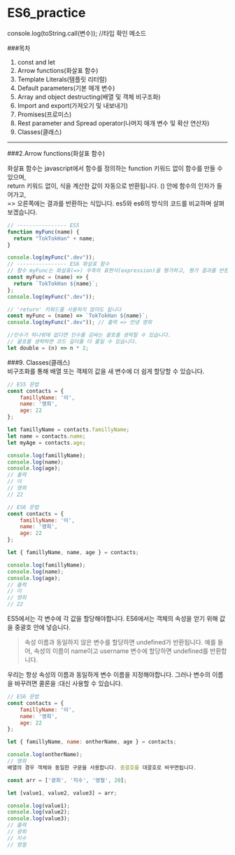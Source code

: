 # ES6_practice
console.log(toString.call(변수)); //타입 확인 메소드  

###목차
1. const and let
2. Arrow functions(화살표 함수)  
3. Template Literals(템플릿 리터럴)  
4. Default parameters(기본 매개 변수)
5. Array and object destructing(배열 및 객체 비구조화)
6. Import and export(가져오기 및 내보내기)
7. Promises(프로미스)
8. Rest parameter and Spread operator(나머지 매개 변수 및 확산 연산자)
9. Classes(클래스)  
---  
###2.Arrow functions(화살표 함수)  

화살표 함수는 javascript에서 함수를 정의하는 function 키워드 없이 함수를 만들 수 있으며,  
return 키워드 없이, 식을 계산한 값이 자동으로 반환됩니다. () 안에 함수의 인자가 들어가고,  
=> 오른쪽에는 결과를 반환하는 식입니다. es5와 es6의 방식의 코드를 비교하며 살펴보겠습니다.  
  
```js
// ---------------- ES5
function myFunc(name) {
  return "TokTokHan" + name;
}
```  
  
```js
console.log(myFunc(".dev"));
// ---------------- ES6 화살표 함수
// 함수 myFunc는 화살표(=>) 우측의 표현식(expression)을 평가하고, 평가 결과를 반환합니다.
const myFunc = (name) => {
  return `TokTokHan ${name}`;
};
console.log(myFunc(".dev"));

// 'return' 키워드를 사용하지 않아도 됩니다
const myFunc = (name) => `TokTokHan ${name}`;
console.log(myFunc(".dev")); // 출력 => 안녕 영희

//인수가 하나밖에 없다면 인수를 감싸는 괄호를 생략할 수 있습니다.  
// 괄호를 생략하면 코드 길이를 더 줄일 수 있습니다.  
let double = (n) => n * 2;  
```  
  
###9. Classes(클래스)  
비구조화를 통해 배열 또는 객체의 값을 새 변수에 더 쉽게 할당할 수 있습니다.  
```js
// ES5 문법
const contacts = {
	famillyName: '이',
	name: '영희',
	age: 22
};

let famillyName = contacts.famillyName;
let name = contacts.name;
let myAge = contacts.age;

console.log(famillyName);
console.log(name);
console.log(age);
// 출력
// 이
// 영희
// 22
```  
  
```js
// ES6 문법
const contacts = {
	famillyName: '이',
	name: '영희',
	age: 22
};

let { famillyName, name, age } = contacts;

console.log(famillyName);
console.log(name);
console.log(age);
// 출력
// 이
// 영희
// 22
```  
  
ES5에서는 각 변수에 각 값을 할당해야합니다. ES6에서는 객체의 속성을 얻기 위해 값을 중괄호 안에 넣습니다.  
> 속성 이름과 동일하지 않은 변수를 할당하면 undefined가 반환됩니다. 예를 들어, 속성의 이름이 name이고 username 변수에 할당하면 undefined를 반환합니다.  
  
우리는 항상 속성의 이름과 동일하게 변수 이름을 지정해야합니다. 그러나 변수의 이름을 바꾸려면 콜론을 :대신 사용할 수 있습니다.  
  
```js
// ES6 문법
const contacts = {
	famillyName: '이',
	name: '영희',
	age: 22
};

let { famillyName, name: ontherName, age } = contacts;

console.log(ontherName);
// 영희
배열의 경우 객체와 동일한 구문을 사용합니다. 중괄호를 대괄호로 바꾸면됩니다.

const arr = ['광희', '지수', '영철', 20];

let [value1, value2, value3] = arr;

console.log(value1);
console.log(value2);
console.log(value3);
// 출력
// 광희
// 지수
// 영철
```  
